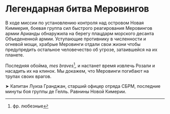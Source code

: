 # Легендарная битва Меровингов

В ходе миссии по установлению контроля над островом Новая Киммерия, боевая группа сил быстрого реагирования Меровингов армии Арианды обнаружила на берегу плацдарм морского десанта Объедененной армии. Уступающие противнику в численности и огневой мощи, храбрые Меровинги отдали свои жизни чтобы предупредить остальное человечество об угрозе, затаившейся на их планете.

Последняя обойма, _mes braves_[^1], и настанет время извлечь Розали и насадить их на клинок. Мы докажем, что Меровинги погибают на трупах своих врагов.

➤ Капитан Луиза Гранджан, старший офицер отряда СБРМ, последние минуты боя группы де Гелль. Равнины Новой Кимерии.

[^1]: фр. любезные

